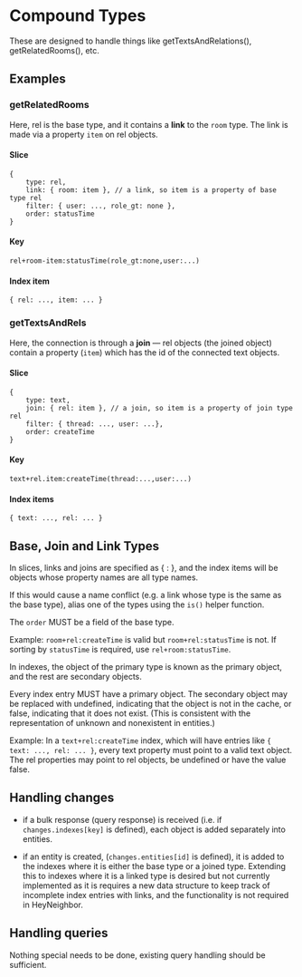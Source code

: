 Compound Types
==============

These are designed to handle things like getTextsAndRelations(),
getRelatedRooms(), etc.

Examples
--------

### getRelatedRooms

Here, rel is the base type, and it contains a **link** to the `room` type. The
link is made via a property `item` on rel objects.

#### Slice
	{
		type: rel,
		link: { room: item }, // a link, so item is a property of base type rel
		filter: { user: ..., role_gt: none },
		order: statusTime
	}

#### Key
	rel+room-item:statusTime(role_gt:none,user:...)

#### Index item
	{ rel: ..., item: ... }

### getTextsAndRels

Here, the connection is through a **join** — rel objects (the joined object) contain a property (`item`) which has the id of the connected text objects.

#### Slice
	{
		type: text,
		join: { rel: item }, // a join, so item is a property of join type rel
		filter: { thread: ..., user: ...},
		order: createTime
	}

#### Key
	text+rel.item:createTime(thread:...,user:...)

#### Index items
	{ text: ..., rel: ... }


Base, Join and Link Types
-------------------------

In slices, links and joins are specified as { <type name>: <property name> }, and the index items will be objects whose property names are all type names.

If this would cause a name conflict (e.g. a link whose type is the same as
the base type), alias one of the types using the `is()` helper function.

The `order` MUST be a field of the base type.

Example: `room+rel:createTime` is valid but `room+rel:statusTime` is not. If
sorting by `statusTime` is required, use `rel+room:statusTime`.

In indexes, the object of the primary type is known as the primary object, and the rest are secondary objects.

Every index entry MUST have a primary object. The secondary object may be replaced with undefined, indicating that the object is not in the cache, or false, indicating that it does not exist. (This is consistent with the representation of unknown and nonexistent in entities.)

Example: In a `text+rel:createTime` index, which will have entries like `{ text: ..., rel: ... }`, every text property must point to a valid text object. The rel properties may point to rel objects, be undefined or have the value false.

Handling changes
----------------

- if a bulk response (query response) is received (i.e. if `changes.indexes[key]` is defined), each object is added separately into entities.

- if an entity is created, (`changes.entities[id]` is defined), it is added to the indexes where it is either the base type or a joined type. Extending this to indexes where it is a linked type is desired but not currently implemented as it is requires a new data structure to keep track of incomplete index entries with links, and the functionality is not required in HeyNeighbor.

Handling queries
----------------

Nothing special needs to be done, existing query handling should be sufficient.
